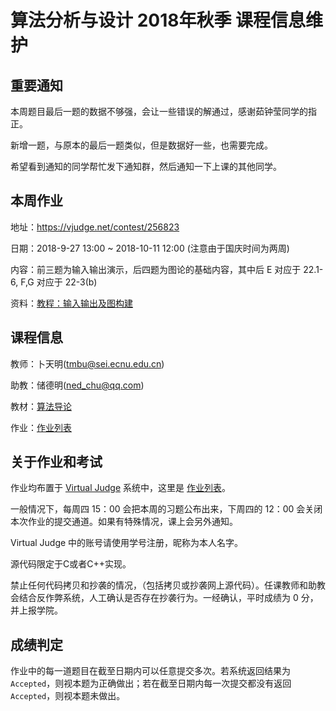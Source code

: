 # 算法分析与设计 2018年秋季 课程信息维护
## 重要通知
本周题目最后一题的数据不够强，会让一些错误的解通过，感谢茹钟莹同学的指正。

新增一题，与原本的最后一题类似，但是数据好一些，也需要完成。

希望看到通知的同学帮忙发下通知群，然后通知一下上课的其他同学。

## 本周作业
地址：https://vjudge.net/contest/256823

日期：2018-9-27 13:00 ~ 2018-10-11 12:00 (注意由于国庆时间为两周)

内容：前三题为输入输出演示，后四题为图论的基础内容，其中后 E 对应于 22.1-6, F,G 对应于 22-3(b)

资料：[教程：输入输出及图构建](https://github.com/nedchu/algorithm-design-2018-autumn/blob/master/tutorial-on-IO-graph-construction.md)
## 课程信息
教师：卜天明(tmbu@sei.ecnu.edu.cn)

助教：储德明(ned_chu@qq.com)

教材：[算法导论](https://www.amazon.cn/dp/B00AK7BYJY/)

作业：[作业列表](https://vjudge.net/contest#category=all&running=0&title=&owner=seitraining)

## 关于作业和考试
作业均布置于 [Virtual Judge](https://vjudge.net/) 系统中，这里是 [作业列表](https://vjudge.net/contest#category=all&running=0&title=&owner=seitraining)。

一般情况下，每周四 15：00 会把本周的习题公布出来，下周四的 12：00 会关闭本次作业的提交通道。如果有特殊情况，课上会另外通知。

Virtual Judge 中的账号请使用学号注册，昵称为本人名字。

源代码限定于C或者C++实现。

禁止任何代码拷贝和抄袭的情况，（包括拷贝或抄袭网上源代码）。任课教师和助教会结合反作弊系统，人工确认是否存在抄袭行为。一经确认，平时成绩为 0 分，并上报学院。

## 成绩判定
作业中的每一道题目在截至日期内可以任意提交多次。若系统返回结果为 `Accepted`，则视本题为正确做出；若在截至日期内每一次提交都没有返回 `Accepted`，则视本题未做出。

